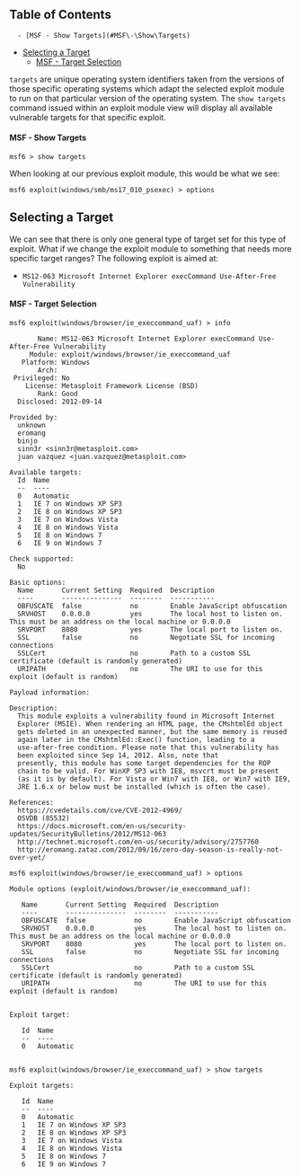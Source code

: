 ## Table of Contents

      - [MSF - Show Targets](#MSF\-\Show\Targets)
  - [Selecting a Target](#Selecting\a\Target)
      - [MSF - Target Selection](#MSF\-\Target\Selection)

`targets` are unique operating system identifiers taken from the versions of those specific operating systems which adapt the selected exploit module to run on that particular version of the operating system. The `show targets` command issued within an exploit module view will display all available vulnerable targets for that specific exploit.


#### MSF - Show Targets

```shell
msf6 > show targets
```

When looking at our previous exploit module, this would be what we see:

```shell
msf6 exploit(windows/smb/ms17_010_psexec) > options
```


## Selecting a Target

We can see that there is only one general type of target set for this type of exploit. What if we change the exploit module to something that needs more specific target ranges? The following exploit is aimed at:

- `MS12-063 Microsoft Internet Explorer execCommand Use-After-Free Vulnerability`

#### MSF - Target Selection

```shell
msf6 exploit(windows/browser/ie_execcommand_uaf) > info

       Name: MS12-063 Microsoft Internet Explorer execCommand Use-After-Free Vulnerability 
     Module: exploit/windows/browser/ie_execcommand_uaf
   Platform: Windows
       Arch: 
 Privileged: No
    License: Metasploit Framework License (BSD)
       Rank: Good
  Disclosed: 2012-09-14

Provided by:
  unknown
  eromang
  binjo
  sinn3r <sinn3r@metasploit.com>
  juan vazquez <juan.vazquez@metasploit.com>

Available targets:
  Id  Name
  --  ----
  0   Automatic
  1   IE 7 on Windows XP SP3
  2   IE 8 on Windows XP SP3
  3   IE 7 on Windows Vista
  4   IE 8 on Windows Vista
  5   IE 8 on Windows 7
  6   IE 9 on Windows 7

Check supported:
  No

Basic options:
  Name       Current Setting  Required  Description
  ----       ---------------  --------  -----------
  OBFUSCATE  false            no        Enable JavaScript obfuscation
  SRVHOST    0.0.0.0          yes       The local host to listen on. This must be an address on the local machine or 0.0.0.0
  SRVPORT    8080             yes       The local port to listen on.
  SSL        false            no        Negotiate SSL for incoming connections
  SSLCert                     no        Path to a custom SSL certificate (default is randomly generated)
  URIPATH                     no        The URI to use for this exploit (default is random)

Payload information:

Description:
  This module exploits a vulnerability found in Microsoft Internet 
  Explorer (MSIE). When rendering an HTML page, the CMshtmlEd object 
  gets deleted in an unexpected manner, but the same memory is reused 
  again later in the CMshtmlEd::Exec() function, leading to a 
  use-after-free condition. Please note that this vulnerability has 
  been exploited since Sep 14, 2012. Also, note that 
  presently, this module has some target dependencies for the ROP 
  chain to be valid. For WinXP SP3 with IE8, msvcrt must be present 
  (as it is by default). For Vista or Win7 with IE8, or Win7 with IE9, 
  JRE 1.6.x or below must be installed (which is often the case).

References:
  https://cvedetails.com/cve/CVE-2012-4969/
  OSVDB (85532)
  https://docs.microsoft.com/en-us/security-updates/SecurityBulletins/2012/MS12-063
  http://technet.microsoft.com/en-us/security/advisory/2757760
  http://eromang.zataz.com/2012/09/16/zero-day-season-is-really-not-over-yet/
```

```shell
msf6 exploit(windows/browser/ie_execcommand_uaf) > options

Module options (exploit/windows/browser/ie_execcommand_uaf):

   Name       Current Setting  Required  Description
   ----       ---------------  --------  -----------
   OBFUSCATE  false            no        Enable JavaScript obfuscation
   SRVHOST    0.0.0.0          yes       The local host to listen on. This must be an address on the local machine or 0.0.0.0
   SRVPORT    8080             yes       The local port to listen on.
   SSL        false            no        Negotiate SSL for incoming connections
   SSLCert                     no        Path to a custom SSL certificate (default is randomly generated)
   URIPATH                     no        The URI to use for this exploit (default is random)


Exploit target:

   Id  Name
   --  ----
   0   Automatic


msf6 exploit(windows/browser/ie_execcommand_uaf) > show targets

Exploit targets:

   Id  Name
   --  ----
   0   Automatic
   1   IE 7 on Windows XP SP3
   2   IE 8 on Windows XP SP3
   3   IE 7 on Windows Vista
   4   IE 8 on Windows Vista
   5   IE 8 on Windows 7
   6   IE 9 on Windows 7
```









